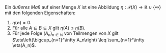Ein *äußeres Maß* auf einer Menge $X$ ist eine Abbildung $\eta : \mathcal{P}(X) \to \mathbb{R} \cup \{\infty\}$ mit den folgenden Eigenschaften:

1. $\eta(\emptyset) = 0$.
2. Für alle $A \subseteq B \subseteq X$ gilt $\eta(A) \leq \eta(B)$.
3. Für jede Folge $(A_n)_{n \in \mathbb{N}}$ von Teilmengen von $X$ gilt $\eta\left(\bigcup_{n=1}^\infty A_n\right) \leq \sum_{n=1}^\infty \eta(A_n)$.